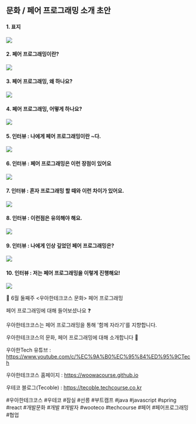 ## 문화 / 페어 프로그래밍 소개 초안

#### 1. 표지 


![](./001-.png)

#### 2. 페어 프로그래밍이란?

![](./002.png)

#### 3. 페어 프로그래밍, 왜 하나요?

![](./003.png)

#### 4. 페어 프로그래밍, 어떻게 하나요?

![](./004.png)

#### 5. 인터뷰 : 나에게 페어 프로그래밍이란 ~다.

![](./005.png)

#### 6. 인터뷰 : 페어 프로그래밍은 이런 장점이 있어요

![](./006.png)

#### 7. 인터뷰 : 혼자 프로그래밍 할 때와 이런 차이가 있어요.

![](./007.png)

#### 8. 인터뷰 : 이런점은 유의해야 해요.

![](./008.png)

#### 9. 인터뷰 : 나에게 인상 깊었던 페어 프로그래밍은?

![](./009.png)

#### 10. 인터뷰 : 저는 페어 프로그래밍을 이렇게 진행해요!

![](./010.png)



📮 6월 둘째주 <우아한테크코스 문화> 페어 프로그래밍

페어 프로그래밍에 대해 들어보셨나요 ❓

우아한테크코스는 페어 프로그래밍을 통해 '함께 자라기'를 지향합니다.

우아한테크코스의 문화, 페어 프로그래밍에 대해 소개합니다 🙂

우아한Tech 유튜브 : https://www.youtube.com/c/%EC%9A%B0%EC%95%84%ED%95%9CTech

우아한테크코스 홈페이지 : https://woowacourse.github.io

우테코 블로그(Tecoble) : https://tecoble.techcourse.co.kr

#우아한테크코스 #우테코 #잠실 #선릉 #부트캠프 #java #javascript #spring #react #개발문화 #개발 #개발자 #wooteco #techcourse #페어 #페어프로그래밍 #협업
